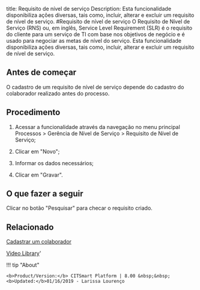 title:  Requisito de nível de serviço 
Description: Esta funcionalidade disponibiliza ações diversas, tais como, incluir, alterar e excluir um requisito de nível de serviço. 
#Requisito de nível de serviço
O Requisito de Nível de Serviço (RNS) ou, em inglês, Service Level Requirement (SLR) é o requisito do cliente para um serviço de TI com base nos objetivos de negócio e é usado para negociar as metas de nível do serviço.
Esta funcionalidade disponibiliza ações diversas, tais como, incluir, alterar e excluir um requisito de nível de serviço.

Antes de começar
----------------

O cadastro de um requisito de nível de serviço depende do cadastro do
colaborador realizado antes do processo.

Procedimento
------------

1.  Acessar a funcionalidade através da navegação no menu principal Processos \>
    Gerência de Nível de Serviço \> Requisito de Nível de Serviço;

2.  Clicar em "Novo";

3.  Informar os dados necessários;

4.  Clicar em "Gravar".

O que fazer a seguir
------------------------

Clicar no botão "Pesquisar" para checar o requisito criado.

Relacionado
---------------

[Cadastrar um colaborador](/pt-br/citsmart-esp-8/initial-settings/access-settings/user/register-employee.html)

<i class='fa fa-youtube-play  fa-2x' style='color:#97ce17;vertical-align: middle;'> </i> [Video Library](https://www.youtube.com/playlist?list=PLB5qK2uzf2RO6td7lCM5EzIfRcU2cKLNX)'

!!! tip "About"

    <b>Product/Version:</b> CITSmart Platform | 8.00 &nbsp;&nbsp;
    <b>Updated:</b>01/16/2019 - Larissa Lourenço
